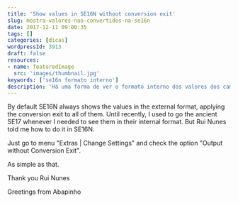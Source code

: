 ```yaml
---
title: 'Show values in SE16N without conversion exit'
slug: mostra-valores-nao-convertidos-na-se16n
date: 2017-12-11 09:00:35
tags: []
categories: [dicas]
wordpressId: 3913
draft: false
resources:
- name: featuredImage
  src: 'images/thumbnail.jpg'
keywords: ['se16n formato interno']
description: 'Há uma forma de ver o formato interno dos valores dos campos na SE16N para não ter de usar a transacção SE17. Basta uma pequena configuração.'
---
```

By default SE16N always shows the values in the external format, applying the conversion exit to all of them. Until recently, I used to go the ancient SE17 whenever I needed to see them in their internal format. But Rui Nunes told me how to do it in SE16N.

<!--more-->

Just go to menu "Extras | Change Settings" and check the option "Output without Conversion Exit".

As simple as that.

Thank you Rui Nunes

Greetings from Abapinho
